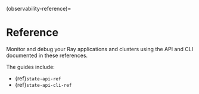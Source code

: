 (observability-reference)=

# Reference

Monitor and debug your Ray applications and clusters using the API and CLI documented in these references.

The guides include:
* {ref}`state-api-ref`
* {ref}`state-api-cli-ref`